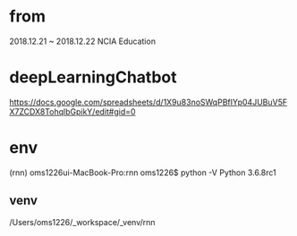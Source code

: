 # from
2018.12.21 ~ 2018.12.22 NCIA Education
# deepLearningChatbot
https://docs.google.com/spreadsheets/d/1X9u83noSWqPBfIYp04JUBuV5FX7ZCDX8TohqlbGpikY/edit#gid=0
# env
(rnn) oms1226ui-MacBook-Pro:rnn oms1226$ python -V
Python 3.6.8rc1
## venv
/Users/oms1226/_workspace/_venv/rnn
